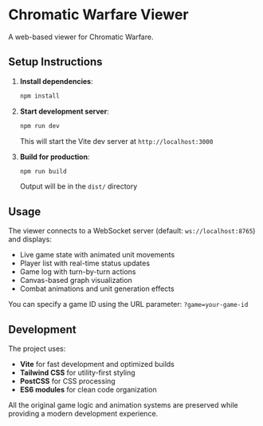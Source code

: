 # Chromatic Warfare Viewer

A web-based viewer for Chromatic Warfare.


## Setup Instructions

1. **Install dependencies**:
   ```bash
   npm install
   ```

2. **Start development server**:
   ```bash
   npm run dev
   ```
   This will start the Vite dev server at `http://localhost:3000`

3. **Build for production**:
   ```bash
   npm run build
   ```
   Output will be in the `dist/` directory

## Usage

The viewer connects to a WebSocket server (default: `ws://localhost:8765`) and displays:

- Live game state with animated unit movements
- Player list with real-time status updates
- Game log with turn-by-turn actions
- Canvas-based graph visualization
- Combat animations and unit generation effects

You can specify a game ID using the URL parameter: `?game=your-game-id`

## Development

The project uses:
- **Vite** for fast development and optimized builds
- **Tailwind CSS** for utility-first styling
- **PostCSS** for CSS processing
- **ES6 modules** for clean code organization

All the original game logic and animation systems are preserved while providing a modern development experience.
